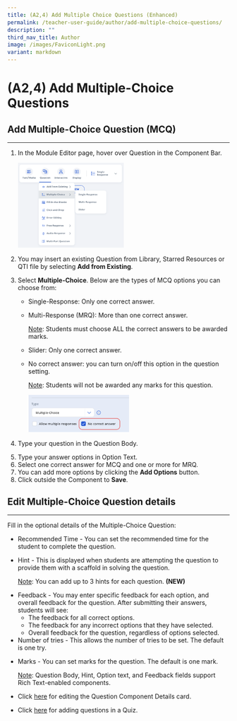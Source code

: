 ```yaml
---
title: (A2,4) Add Multiple Choice Questions (Enhanced)
permalink: /teacher-user-guide/author/add-multiple-choice-questions/
description: ""
third_nav_title: Author
image: /images/FaviconLight.png
variant: markdown
---
```

<h1 id="add-multiple-choice-questions">(A2,4) Add Multiple-Choice Questions</h1>
<h2 id="-add-multiple-choice-question-mcq-">Add Multiple-Choice Question (MCQ)</h2>
<hr>
<ol>
<li><p>In the Module Editor page, hover over Question in the Component Bar.</p>
<p><img style="width: 50%;" src="/images/2Teacher/AU-AddMCQ1.png"></p>
</li>
<li><p>You may insert an existing Question from Library, Starred Resources or QTI file by selecting <strong>Add from Existing</strong>.</p>
</li>
<li>Select <strong>Multiple-Choice</strong>. Below are the types of MCQ options you can choose from:<p></p>
<ul>
<li>Single-Response: Only one correct answer.</li>
	<li><p>Multi-Response (MRQ): More than one correct answer.</p></li>
<p><u>Note</u>: Students must choose ALL the correct answers to be awarded marks.</p>

<li><p>Slider: Only one correct answer. </p>
</li>
<li><p>No correct answer: you can turn on/off this option in the question setting.</p></li>
<p><u>Note</u>: Students will not be awarded any marks for this question.</p>
<p><img style="width: 50%;" src="/images/2Teacher/AU-AddMCQ2.png"></p>
</ul>

</li><li><p>Type your question in the Question Body.</p>
</li>
<li>Type your answer options in Option Text.</li>
<li>Select one correct answer for MCQ and one or more for MRQ.</li>
<li>You can add more options by clicking the <strong>Add Options</strong> button.</li>
<li>Click outside the Component to <strong>Save</strong>.</li>
</ol>
<h2 id="-edit-multiple-choice-question-details-">Edit Multiple-Choice Question details</h2>
<hr>
<p>Fill in the optional details of the Multiple-Choice Question:</p>
<ul>
<li>Recommended Time - You can set the recommended time for the student to complete the question.</li>
<li><p>Hint - This is displayed when students are attempting the question to provide them with a scaffold in solving the question.</p>
	<p><u>Note</u>: You can add up to 3 hints for each question. <b>(NEW)</b></p>
</li><li>Feedback - You may enter specific feedback for each option, and overall feedback for the question. After submitting their answers, students will see:<ul>
<li>The feedback for all correct options.</li>
<li>The feedback for any incorrect options that they have selected.</li>
<li>Overall feedback for the question, regardless of options selected.</li>
</ul>
</li>
<li>Number of tries - This allows the number of tries to be set. The default is one try.</li>
<li><p>Marks - You can set marks for the question. The default is one mark.</p>
	<p><u>Note</u>: Question Body, Hint, Option text, and Feedback fields support Rich Text-enabled components.</p>
</li>
<li><p>Click <a target="_blank" href="/teacher-user-guide/author/edit-detail-cards/">here</a> for editing the Question Component Details card.</p>
</li>
<li>Click <a target="_blank" href="/teacher-user-guide/assess/edit-quizzes/">here</a> for adding questions in a Quiz.</li>
</ul>
